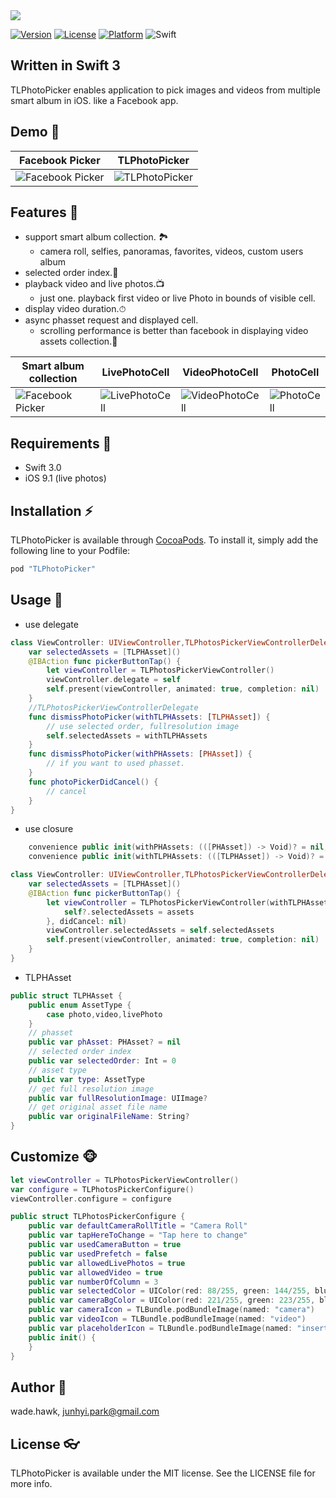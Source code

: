 <img src="./Images/tlphotologo.png">

[![Version](https://img.shields.io/cocoapods/v/TLPhotoPicker.svg?style=flat)](http://cocoapods.org/pods/TLPhotoPicker)
[![License](https://img.shields.io/cocoapods/l/TLPhotoPicker.svg?style=flat)](http://cocoapods.org/pods/TLPhotoPicker)
[![Platform](https://img.shields.io/cocoapods/p/TLPhotoPicker.svg?style=flat)](http://cocoapods.org/pods/TLPhotoPicker)
![Swift](https://img.shields.io/badge/%20in-swift%203.0-orange.svg)

## Written in Swift 3

TLPhotoPicker enables application to pick images and videos from multiple smart album in iOS. like a Facebook app.

## Demo 🙉 

| Facebook Picker | TLPhotoPicker  |
| ------------- | ------------- |
| ![Facebook Picker](Images/facebook_ex.gif)  | ![TLPhotoPicker](Images/tlphotopicker_ex.gif)  |

## Features 🐧

- support smart album collection. 🏞
  - camera roll, selfies, panoramas, favorites, videos, custom users album
- selected order index.📱
- playback video and live photos.📺
  - just one. playback first video or live Photo in bounds of visible cell.
- display video duration.⏱
- async phasset request and displayed cell.
  - scrolling performance is better than facebook in displaying video assets collection.🙋

| Smart album collection | LivePhotoCell | VideoPhotoCell  | PhotoCell |
| ------------- | ------------- | ------------- | ------------- |
| ![Facebook Picker](Images/smartalbum.png)  | ![LivePhotoCell](Images/livephotocell.png)  | ![VideoPhotoCell](Images/videophotocell.png)  | ![PhotoCell](Images/photocell.png)  |

## Requirements 🌱

- Swift 3.0
- iOS 9.1 (live photos)

## Installation ⚡️

TLPhotoPicker is available through [CocoaPods](http://cocoapods.org). To install
it, simply add the following line to your Podfile:

```ruby
pod "TLPhotoPicker"
```

## Usage 🍻
- use delegate
```swift 
class ViewController: UIViewController,TLPhotosPickerViewControllerDelegate {
    var selectedAssets = [TLPHAsset]()
    @IBAction func pickerButtonTap() {
        let viewController = TLPhotosPickerViewController()
        viewController.delegate = self
        self.present(viewController, animated: true, completion: nil)
    }
    //TLPhotosPickerViewControllerDelegate
    func dismissPhotoPicker(withTLPHAssets: [TLPHAsset]) {
        // use selected order, fullresolution image
        self.selectedAssets = withTLPHAssets
    }
    func dismissPhotoPicker(withPHAssets: [PHAsset]) {
        // if you want to used phasset. 
    }
    func photoPickerDidCancel() {
        // cancel
    }
}
```
- use closure
```swift
    convenience public init(withPHAssets: (([PHAsset]) -> Void)? = nil, didCancel: ((Void) -> Void)? = nil)
    convenience public init(withTLPHAssets: (([TLPHAsset]) -> Void)? = nil, didCancel: ((Void) -> Void)? = nil)
```
```swift
class ViewController: UIViewController,TLPhotosPickerViewControllerDelegate {
    var selectedAssets = [TLPHAsset]()
    @IBAction func pickerButtonTap() {
        let viewController = TLPhotosPickerViewController(withTLPHAssets: { [weak self] (assets) in // TLAssets
            self?.selectedAssets = assets
        }, didCancel: nil)
        viewController.selectedAssets = self.selectedAssets
        self.present(viewController, animated: true, completion: nil)
    }
}

```
- TLPHAsset
```swift
public struct TLPHAsset {
    public enum AssetType {
        case photo,video,livePhoto
    }
    // phasset 
    public var phAsset: PHAsset? = nil
    // selected order index
    public var selectedOrder: Int = 0
    // asset type
    public var type: AssetType
    // get full resolution image 
    public var fullResolutionImage: UIImage?
    // get original asset file name
    public var originalFileName: String?
}
```

## Customize 🐵

```swift
let viewController = TLPhotosPickerViewController()
var configure = TLPhotosPickerConfigure()
viewController.configure = configure

public struct TLPhotosPickerConfigure {
    public var defaultCameraRollTitle = "Camera Roll"
    public var tapHereToChange = "Tap here to change"
    public var usedCameraButton = true
    public var usedPrefetch = false
    public var allowedLivePhotos = true
    public var allowedVideo = true
    public var numberOfColumn = 3
    public var selectedColor = UIColor(red: 88/255, green: 144/255, blue: 255/255, alpha: 1.0)
    public var cameraBgColor = UIColor(red: 221/255, green: 223/255, blue: 226/255, alpha: 1)
    public var cameraIcon = TLBundle.podBundleImage(named: "camera")
    public var videoIcon = TLBundle.podBundleImage(named: "video")
    public var placeholderIcon = TLBundle.podBundleImage(named: "insertPhotoMaterial")
    public init() {
    }
}

```

## Author 💩

wade.hawk, junhyi.park@gmail.com

## License 👓 

TLPhotoPicker is available under the MIT license. See the LICENSE file for more info.

